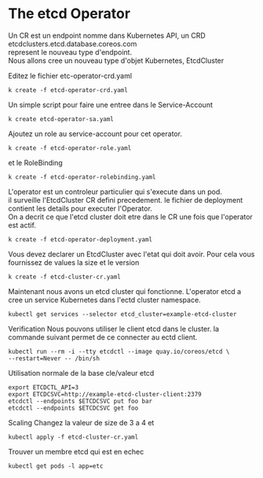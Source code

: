 # The etcd Operator
Un CR est un endpoint nomme dans Kubernetes API, un CRD etcdclusters.etcd.database.coreos.com  
represent le nouveau type d'endpoint.  
Nous allons cree un nouveau type d'objet Kubernetes, EtcdCluster

Editez le fichier etc-operator-crd.yaml 
 ```commandline
k create -f etcd-operator-crd.yaml 
```
Un simple script pour faire une entree dans le Service-Account
```commandline
k create etcd-operator-sa.yaml
```
Ajoutez un role au service-account pour cet operator. 
```commandline
k create -f etcd-operator-role.yaml
```
et le RoleBinding
```commandline
k create -f etcd-operator-rolebinding.yaml
```
L'operator est un controleur particulier qui s'execute dans un pod.  
il surveille l'EtcdCluster CR defini precedement. le fichier de deployment contient 
les details pour executer l'Operator.  
On a decrit ce que l'etcd cluster doit etre dans le CR une fois que l'operator est actif. 

```commandline
k create -f etcd-operator-deployment.yaml
```
 
Vous devez declarer un EtcdCluster avec l'etat qui doit avoir. Pour cela vous fournissez de values
la size et le version 

```commandline
k create -f etcd-cluster-cr.yaml
```

Maintenant nous avons un etcd cluster qui fonctionne. 
L'operator etcd a cree un service Kubernetes dans l'ectd cluster namespace.

```
kubectl get services --selector etcd_cluster=example-etcd-cluster
```

Verification 
Nous pouvons utiliser le client etcd dans le cluster. la commande suivant permet de ce connecter 
au ectd client. 

```shell
kubectl run --rm -i --tty etcdctl --image quay.io/coreos/etcd \
--restart=Never -- /bin/sh
```
Utilisation normale de la base cle/valeur etcd
```shell
export ETCDCTL_API=3
export ETCDCSVC=http://example-etcd-cluster-client:2379
etcdctl --endpoints $ETCDCSVC put foo bar
etcdctl --endpoints $ETCDCSVC get foo
```

Scaling
Changez la valeur de size de 3 a 4 et 
```shell
kubectl apply -f etcd-cluster-cr.yaml
```
Trouver un membre etcd qui est en echec
```shell
kubectl get pods -l app=etc
```



